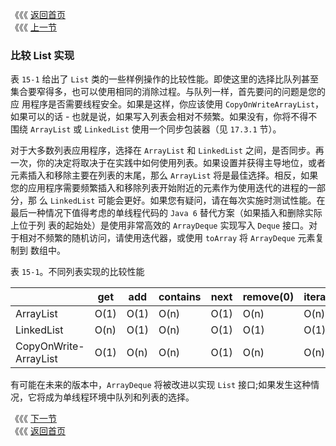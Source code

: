 《《《 [返回首页](../README.md)       <br/>
《《《 [上一节](02_Implementing_List.md)

### 比较 List 实现

表 `15-1` 给出了 `List` 类的一些样例操作的比较性能。即使这里的选择比队列甚至集合要窄得多，也可以使用相同的消除过程。与队列一样，首先要问的问题是您的应
用程序是否需要线程安全。如果是这样，你应该使用 `CopyOnWriteArrayList`，如果可以的话 - 也就是说，如果写入列表会相对不频繁。如果没有，你将不得不围绕 
`ArrayList` 或 `LinkedList` 使用一个同步包装器（见 `17.3.1` 节）。

对于大多数列表应用程序，选择在 `ArrayList` 和 `LinkedList` 之间，是否同步。再一次，你的决定将取决于在实践中如何使用列表。如果设置并获得主导地位，或者
元素插入和移除主要在列表的末尾，那么 `ArrayList` 将是最佳选择。相反，如果您的应用程序需要频繁插入和移除列表开始附近的元素作为使用迭代的进程的一部分，那
么 `LinkedList` 可能会更好。如果您有疑问，请在每次实施时测试性能。在最后一种情况下值得考虑的单线程代码的 `Java 6` 替代方案（如果插入和删除实际上位于列
表的起始处）是使用非常高效的 `ArrayDeque` 实现写入 `Deque` 接口。对于相对不频繁的随机访问，请使用迭代器，或使用 `toArray` 将 `ArrayDeque` 元素复制到
数组中。

表 `15-1`。不同列表实现的比较性能

　　|get| add| contains |next |remove(0) |iterator.remove
---|---|---|---|---|---|---
ArrayList             |O(1) | O(1) | O(n) |O(1) | O(n) | O(n)
LinkedList            |O(n) | O(1) | O(n) |O(1) | O(1) | O(1)
CopyOnWrite-ArrayList |O(1) | O(n) | O(n) |O(1) | O(n) | O(n)

有可能在未来的版本中，`ArrayDeque` 将被改进以实现 `List` 接口;如果发生这种情况，它将成为单线程环境中队列和列表的选择。

《《《 [下一节](../ch16/00_Maps.md)      <br/>
《《《 [返回首页](../README.md)
